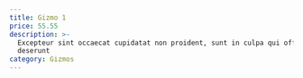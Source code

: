 ```yaml
---
title: Gizmo 1
price: 55.55
description: >-
  Excepteur sint occaecat cupidatat non proident, sunt in culpa qui officia
  deserunt
category: Gizmos
---
```


